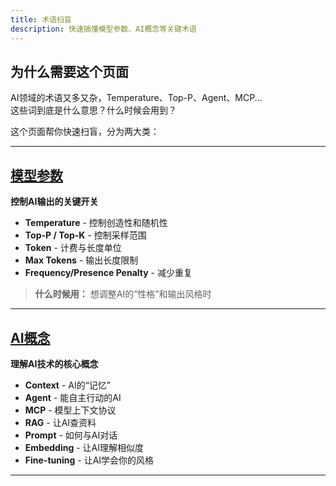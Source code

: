 ```yaml
---
title: 术语扫盲
description: 快速搞懂模型参数、AI概念等关键术语
---
```


## 为什么需要这个页面

AI领域的术语又多又杂，Temperature、Top-P、Agent、MCP...  
这些词到底是什么意思？什么时候会用到？

这个页面帮你快速扫盲，分为两大类：

---

## [模型参数](/fish-talks/glossary/model-params)

**控制AI输出的关键开关**

- **Temperature** - 控制创造性和随机性
- **Top-P / Top-K** - 控制采样范围
- **Token** - 计费与长度单位
- **Max Tokens** - 输出长度限制
- **Frequency/Presence Penalty** - 减少重复

> **什么时候用：** 想调整AI的“性格”和输出风格时

---

## [AI概念](/fish-talks/glossary/ai-concepts)

**理解AI技术的核心概念**

- **Context** - AI的“记忆”
- **Agent** - 能自主行动的AI
- **MCP** - 模型上下文协议
- **RAG** - 让AI查资料
- **Prompt** - 如何与AI对话
- **Embedding** - 让AI理解相似度
- **Fine-tuning** - 让AI学会你的风格

---
